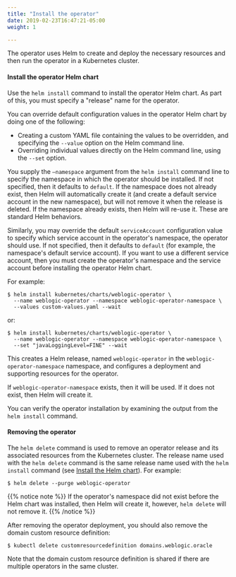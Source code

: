 ```yaml
---
title: "Install the operator"
date: 2019-02-23T16:47:21-05:00
weight: 1

---
```


The operator uses Helm to create and deploy the necessary resources and
then run the operator in a Kubernetes cluster.

#### Install the operator Helm chart

Use the `helm install` command to install the operator Helm chart. As part of this, you must specify a "release" name for the operator.

You can override default configuration values in the operator Helm chart by doing one of the following:
- Creating a custom YAML file containing the values to be overridden, and specifying the `--value` option on the Helm command line.
- Overriding individual values directly on the Helm command line, using the `--set` option.

You supply the `–namespace` argument from the `helm install` command line to specify the namespace in which the operator should be installed.  If not specified, then it defaults to `default`.  If the namespace does not already exist, then Helm will automatically create it (and create a default service account in the new namespace), but will not remove it when the release is deleted.  If the namespace already exists, then Helm will re-use it.  These are standard Helm behaviors.

Similarly, you may override the default `serviceAccount` configuration value to specify which service account in the operator's namespace, the operator should use.  If not specified, then it defaults to `default` (for example, the namespace's default service account).  If you want to use a different service account, then you must create the operator's namespace and the service account before installing the operator Helm chart.

For example:
```
$ helm install kubernetes/charts/weblogic-operator \
  --name weblogic-operator --namespace weblogic-operator-namespace \
  --values custom-values.yaml --wait
```
or:
```
$ helm install kubernetes/charts/weblogic-operator \
  --name weblogic-operator --namespace weblogic-operator-namespace \
  --set "javaLoggingLevel=FINE" --wait
```

This creates a Helm release, named `weblogic-operator` in the `weblogic-operator-namespace` namespace, and configures a deployment and supporting resources for the operator.

If `weblogic-operator-namespace` exists, then it will be used.  If it does not exist, then Helm will create it.

You can verify the operator installation by examining the output from the `helm install` command.

#### Removing the operator

The `helm delete` command is used to remove an operator release and its associated resources from the Kubernetes cluster.  The release name used with the `helm delete` command is the same release name used with the `helm install` command (see [Install the Helm chart](#install-the-helm-chart)).  For example:
```
$ helm delete --purge weblogic-operator
```
{{% notice note %}}
If the operator's namespace did not exist before the Helm chart was installed, then Helm will create it, however, `helm delete` will not remove it.
{{% /notice %}}

After removing the operator deployment, you should also remove the domain custom resource definition:
```
$ kubectl delete customresourcedefinition domains.weblogic.oracle
```
Note that the domain custom resource definition is shared if there are multiple operators in the same cluster.
